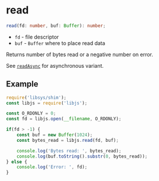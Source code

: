# read

```ts
read(fd: number, buf: Buffer): number;
```

  - `fd` - file descriptor
  - `buf` - `Buffer` where to place read data

Returns number of bytes read or a negative number on error.

See [`readAsync`](./readAsync.md) for asynchronous variant.

## Example

```ts
require('libsys/shim');
const libjs = require('libjs');

const O_RDONLY = 0;
const fd = libjs.open(__filename, O_RDONLY);

if(fd > -1) {
    const buf = new Buffer(1024);
    const bytes_read = libjs.read(fd, buf);

    console.log('Bytes read: ', bytes_read);
    console.log(buf.toString().substr(0, bytes_read));
} else {
    console.log('Error: ', fd);
}
```
